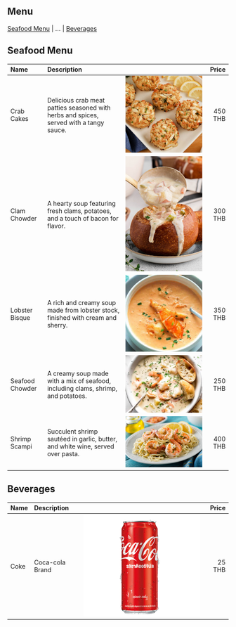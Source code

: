 ## Menu

[Seafood Menu](#seafood-menu) | ... | [Beverages](#beverages)

## Seafood Menu

| Name | Description                 |                        |   Price |
|:-----|:----------------------------|------------------------|--------:|
| Crab Cakes          | Delicious crab meat patties seasoned with herbs and spices, served with a tangy sauce. | ![sf5](images/sf5.png) | 450 THB |        |
| Clam Chowder        | A hearty soup featuring fresh clams, potatoes, and a touch of bacon for flavor. | ![sf3](images/sf3.png) | 300 THB |        |
| Lobster Bisque      | A rich and creamy soup made from lobster stock, finished with cream and sherry. | ![sf2](images/sf2.png) | 350 THB |        |
| Seafood Chowder     | A creamy soup made with a mix of seafood, including clams, shrimp, and potatoes. | ![sf1](images/sf1.png) | 250 THB |        |
| Shrimp Scampi       | Succulent shrimp sautéed in garlic, butter, and white wine, served over pasta. | ![sf4](images/sf4.png) | 400 THB |        |



## Beverages

| Name | Description     |                             |  Price |
|:-----|:----------------|-----------------------------|-------:|
| Coke               | Coca-cola Brand | ![Coke](images/sf_bev1.png) | 25 THB |        |
